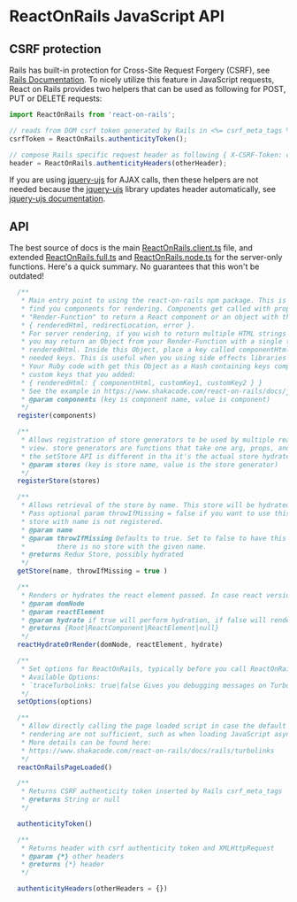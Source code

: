 # ReactOnRails JavaScript API
## CSRF protection

Rails has built-in protection for Cross-Site Request Forgery (CSRF), see [Rails Documentation](http://guides.rubyonrails.org/security.html#cross-site-request-forgery-csrf). To nicely utilize this feature in JavaScript requests, React on Rails provides two helpers that can be used as following for POST, PUT or DELETE requests:

```js
import ReactOnRails from 'react-on-rails';

// reads from DOM csrf token generated by Rails in <%= csrf_meta_tags %>
csrfToken = ReactOnRails.authenticityToken();

// compose Rails specific request header as following { X-CSRF-Token: csrfToken, X-Requested-With: XMLHttpRequest }
header = ReactOnRails.authenticityHeaders(otherHeader);
```

If you are using [jquery-ujs](https://github.com/rails/jquery-ujs) for AJAX calls, then these helpers are not needed because the [jquery-ujs](https://github.com/rails/jquery-ujs) library updates header automatically, see [jquery-ujs documentation](https://robots.thoughtbot.com/a-tour-of-rails-jquery-ujs#cross-site-request-forgery-protection).



## API

The best source of docs is the main [ReactOnRails.client.ts](https://github.com/shakacode/react_on_rails/blob/master/node_package/src/ReactOnRails.client.ts) file, and extended [ReactOnRails.full.ts](https://github.com/shakacode/react_on_rails/blob/master/node_package/src/ReactOnRails.full.ts) and [ReactOnRails.node.ts](https://github.com/shakacode/react_on_rails/blob/master/node_package/src/ReactOnRails.node.ts) for the server-only functions. Here's a quick summary. No guarantees that this won't be outdated!

```js
  /**
   * Main entry point to using the react-on-rails npm package. This is how Rails will be able to
   * find you components for rendering. Components get called with props, or you may use a
   * "Render-Function" to return a React component or an object with the following shape:
   * { renderedHtml, redirectLocation, error }.
   * For server rendering, if you wish to return multiple HTML strings from a Render-Function,
   * you may return an Object from your Render-Function with a single top level property of
   * renderedHtml. Inside this Object, place a key called componentHtml, along with any other
   * needed keys. This is useful when you using side effects libraries like react helmet.
   * Your Ruby code with get this Object as a Hash containing keys componentHtml and any other
   * custom keys that you added:
   * { renderedHtml: { componentHtml, customKey1, customKey2 } }
   * See the example in https://www.shakacode.com/react-on-rails/docs/javascript/react-helmet
   * @param components (key is component name, value is component)
   */
  register(components)

  /**
   * Allows registration of store generators to be used by multiple react components on one Rails
   * view. store generators are functions that take one arg, props, and return a store. Note that
   * the setStore API is different in tha it's the actual store hydrated with props.
   * @param stores (key is store name, value is the store generator)
   */
  registerStore(stores)

  /**
   * Allows retrieval of the store by name. This store will be hydrated by any Rails form props.
   * Pass optional param throwIfMissing = false if you want to use this call to get back null if the
   * store with name is not registered.
   * @param name
   * @param throwIfMissing Defaults to true. Set to false to have this call return undefined if
   *        there is no store with the given name.
   * @returns Redux Store, possibly hydrated
   */
  getStore(name, throwIfMissing = true )

  /**
   * Renders or hydrates the react element passed. In case react version is >=18 will use the new api.
   * @param domNode
   * @param reactElement
   * @param hydrate if true will perform hydration, if false will render
   * @returns {Root|ReactComponent|ReactElement|null}
   */
  reactHydrateOrRender(domNode, reactElement, hydrate)

  /**
   * Set options for ReactOnRails, typically before you call ReactOnRails.register
   * Available Options:
   * `traceTurbolinks: true|false Gives you debugging messages on Turbolinks events
   */
  setOptions(options)

  /**
   * Allow directly calling the page loaded script in case the default events that trigger react
   * rendering are not sufficient, such as when loading JavaScript asynchronously with TurboLinks:
   * More details can be found here:
   * https://www.shakacode.com/react-on-rails/docs/rails/turbolinks
   */
  reactOnRailsPageLoaded()

  /**
   * Returns CSRF authenticity token inserted by Rails csrf_meta_tags
   * @returns String or null
   */

  authenticityToken()

  /**
   * Returns header with csrf authenticity token and XMLHttpRequest
   * @param {*} other headers
   * @returns {*} header
   */

  authenticityHeaders(otherHeaders = {})
```
